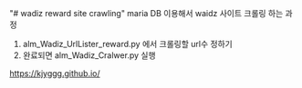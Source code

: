 "# wadiz reward site crawling"
maria DB 이용해서 waidz 사이트 크롤링 하는 과정
1. alm_Wadiz_UrlLister_reward.py 에서 크롤링할 url수 정하기
2. 완료되면 alm_Wadiz_Cralwer.py 실행

https://kjyggg.github.io/
